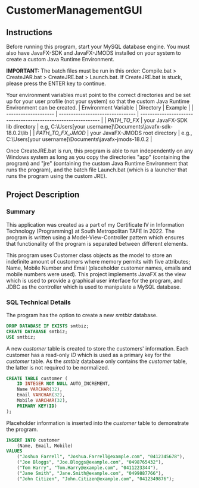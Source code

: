 # CustomerManagementGUI

## Instructions
Before running this program, start your MySQL database engine. You must also have JavaFX-SDK and JavaFX-JMODS installed on your system to create a custom Java Runtime Environment.

**IMPORTANT:** The batch files must be run in this order: Compile.bat > CreateJAR.bat > CreateJRE.bat > Launch.bat. If CreateJRE.bat is stuck, please press the ENTER key to continue.

Your environment variables must point to the correct directories and be set up for your user profile (not your system) so that the custom Java Runtime Environment can be created.
| Environment Variable | Directory                        | Example                                                       |
| -------------------- | -------------------------------- | ------------------------------------------------------------- |
| *PATH_TO_FX*         | your JavaFX-SDK lib directory    | e.g, C:\Users\[your username]\Documents\javafx-sdk-18.0.2\lib |
| *PATH_TO_FX_JMOD*    | your JavaFX-JMODS root directory | e.g., C:\Users\[your username]\Documents\javafx-jmods-18.0.2  |

Once CreateJRE.bat is run, this program is able to run independently on any Windows system as long as you copy the directories "app" (containing the program) and "jre" (containing the custom Java Runtime Environment that runs the program), and the batch file Launch.bat (which is a launcher that runs the program using the custom JRE).

## Project Description
### Summary
This application was created as a part of my Certificate IV in Information Technology (Programming) at South Metropolitan TAFE in 2022. The program is written using a Model-View-Controller pattern which ensures that functionality of the program is separated between different elements.

This program uses Customer class objects as the model to store an indefinite amount of customers where memory permits with five attributes; Name, Mobile Number and Email (placeholder customer names, emails and mobile numbers were used). This project implements JavaFX as the view which is used to provide a graphical user interface for the program, and JDBC as the controller which is used to manipulate a MySQL database. 

### SQL Technical Details
The program has the option to create a new *smtbiz* database.
```SQL
DROP DATABASE IF EXISTS smtbiz;
CREATE DATABASE smtbiz;
USE smtbiz;
```

A new *customer* table is created to store the customers' information. Each customer has a read-only *ID* which is used as a primary key for the *customer* table. As the *smtbiz* database only contains the *customer* table, the latter is not required to be normalized.
```SQL
CREATE TABLE customer (
	ID INTEGER NOT NULL AUTO_INCREMENT,
	Name VARCHAR(32),
	Email VARCHAR(32),
	Mobile VARCHAR(32),
	PRIMARY KEY(ID)
);
```

Placeholder information is inserted into the *customer* table to demonstrate the program.
```SQL
INSERT INTO customer
	(Name, Email, Mobile)
VALUES
	("Joshua Farrell", "Joshua.Farrell@example.com", "0412345678"),
	("Joe Bloggs", "Joe.Bloggs@example.com", "0498765432"),
	("Tom Harry", "Tom.Harry@example.com", "0411223344"),
	("Jane Smith", "Jane.Smith@example.com", "0499887766"),
	("John Citizen", "John.Citizen@example.com", "0412349876");
```

